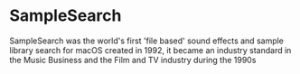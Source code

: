 # SampleSearch
SampleSearch was the world's first 'file based' sound effects and sample library search for macOS created in 1992, it became an industry standard in the Music Business and the Film and TV industry during the 1990s
